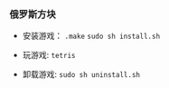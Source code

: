 ### 俄罗斯方块

- 安装游戏：
 `.make`
 `sudo sh install.sh`

- 玩游戏:
 `tetris`

- 卸载游戏:
 `sudo sh uninstall.sh`
